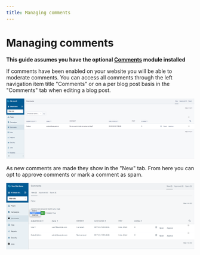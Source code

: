 ```yaml
---
title: Managing comments
---
```


# Managing comments

**This guide assumes you have the optional [Comments](https://addons.silverstripe.org/add-ons/silverstripe/comments/) module installed**

If comments have been enabled on your website you will be able to moderate comments. You can access all comments through the left navigation 
item title "Comments" or on a per blog post basis in the "Comments" tab when editing a blog post. 

![Comments interface](_images/comments.png)

As new comments are made they show in the "New" tab. From here you can opt to approve comments or mark a comment as spam.

![Comments marking as spam](_images/comments-spam.png)


 